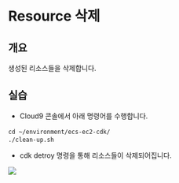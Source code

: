 # Resource 삭제

## 개요

생성된 리소스들을 삭제합니다.

## 실습

* Cloud9 콘솔에서 아래 명령어를 수행합니다.

```
cd ~/environment/ecs-ec2-cdk/
./clean-up.sh
```

* cdk detroy 명령을 통해 리소스들이 삭제되어집니다.

![](<../.gitbook/assets/스크린샷 2022-08-18 오후 11.47.12.png>)
